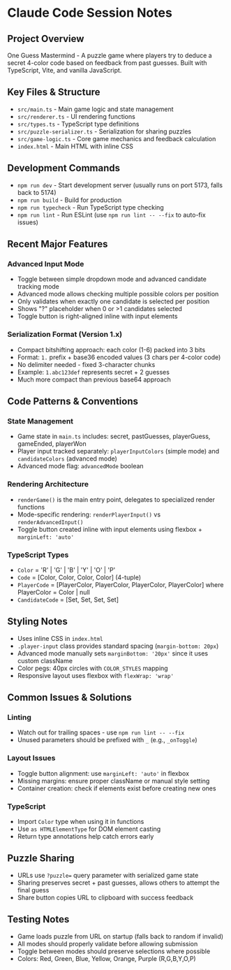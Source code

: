 # Claude Code Session Notes

## Project Overview
One Guess Mastermind - A puzzle game where players try to deduce a secret 4-color code based on feedback from past guesses. Built with TypeScript, Vite, and vanilla JavaScript.

## Key Files & Structure
- `src/main.ts` - Main game logic and state management
- `src/renderer.ts` - UI rendering functions
- `src/types.ts` - TypeScript type definitions
- `src/puzzle-serializer.ts` - Serialization for sharing puzzles
- `src/game-logic.ts` - Core game mechanics and feedback calculation
- `index.html` - Main HTML with inline CSS

## Development Commands
- `npm run dev` - Start development server (usually runs on port 5173, falls back to 5174)
- `npm run build` - Build for production
- `npm run typecheck` - Run TypeScript type checking
- `npm run lint` - Run ESLint (use `npm run lint -- --fix` to auto-fix issues)

## Recent Major Features

### Advanced Input Mode
- Toggle between simple dropdown mode and advanced candidate tracking mode
- Advanced mode allows checking multiple possible colors per position
- Only validates when exactly one candidate is selected per position
- Shows "?" placeholder when 0 or >1 candidates selected
- Toggle button is right-aligned inline with input elements

### Serialization Format (Version 1.x)
- Compact bitshifting approach: each color (1-6) packed into 3 bits
- Format: `1.` prefix + base36 encoded values (3 chars per 4-color code)
- No delimiter needed - fixed 3-character chunks
- Example: `1.abc123def` represents secret + 2 guesses
- Much more compact than previous base64 approach

## Code Patterns & Conventions

### State Management
- Game state in `main.ts` includes: secret, pastGuesses, playerGuess, gameEnded, playerWon
- Player input tracked separately: `playerInputColors` (simple mode) and `candidateColors` (advanced mode)
- Advanced mode flag: `advancedMode` boolean

### Rendering Architecture
- `renderGame()` is the main entry point, delegates to specialized render functions
- Mode-specific rendering: `renderPlayerInput()` vs `renderAdvancedInput()`
- Toggle button created inline with input elements using flexbox + `marginLeft: 'auto'`

### TypeScript Types
- `Color` = 'R' | 'G' | 'B' | 'Y' | 'O' | 'P'
- `Code` = [Color, Color, Color, Color] (4-tuple)
- `PlayerCode` = [PlayerColor, PlayerColor, PlayerColor, PlayerColor] where PlayerColor = Color | null
- `CandidateCode` = [Set<Color>, Set<Color>, Set<Color>, Set<Color>]

## Styling Notes
- Uses inline CSS in `index.html`
- `.player-input` class provides standard spacing (`margin-bottom: 20px`)
- Advanced mode manually sets `marginBottom: '20px'` since it uses custom className
- Color pegs: 40px circles with `COLOR_STYLES` mapping
- Responsive layout uses flexbox with `flexWrap: 'wrap'`

## Common Issues & Solutions

### Linting
- Watch out for trailing spaces - use `npm run lint -- --fix`
- Unused parameters should be prefixed with `_` (e.g., `_onToggle`)

### Layout Issues
- Toggle button alignment: use `marginLeft: 'auto'` in flexbox
- Missing margins: ensure proper className or manual style setting
- Container creation: check if elements exist before creating new ones

### TypeScript
- Import `Color` type when using it in functions
- Use `as HTMLElementType` for DOM element casting
- Return type annotations help catch errors early

## Puzzle Sharing
- URLs use `?puzzle=` query parameter with serialized game state
- Sharing preserves secret + past guesses, allows others to attempt the final guess
- Share button copies URL to clipboard with success feedback

## Testing Notes
- Game loads puzzle from URL on startup (falls back to random if invalid)
- All modes should properly validate before allowing submission
- Toggle between modes should preserve selections where possible
- Colors: Red, Green, Blue, Yellow, Orange, Purple (R,G,B,Y,O,P)